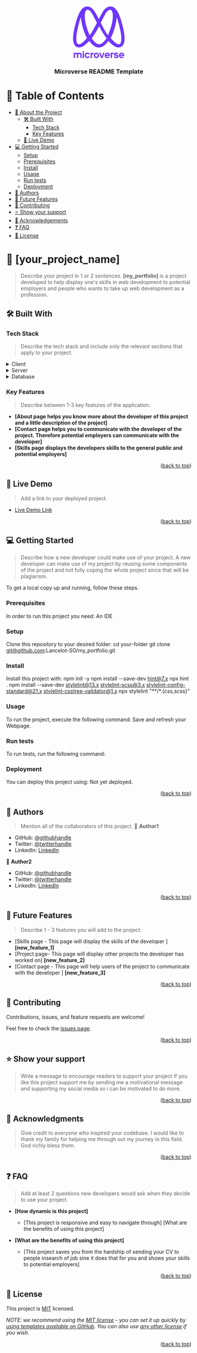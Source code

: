 <a name="readme-top"></a>

<!--
HOW TO USE:
This is an example of how you may give instructions on setting up your project locally.
Modify this file to match your project and remove sections that don't apply.
REQUIRED SECTIONS:
- Table of Contents
- About the Project
  - Built With
  - Live Demo
- Getting Started
- Authors
- Future Features
- Contributing
- Show your support
- Acknowledgements
- License
After you're finished please remove all the comments and instructions!
-->

<div align="center">

  <img src="murple_logo.png" alt="logo" width="140"  height="auto" />
  <br/>

  <h3><b>Microverse README Template</b></h3>

</div>

<!-- TABLE OF CONTENTS -->

# 📗 Table of Contents

- [📖 About the Project](#about-project)
  - [🛠 Built With](#built-with)
    - [Tech Stack](#tech-stack)
    - [Key Features](#key-features)
  - [🚀 Live Demo](#live-demo)
- [💻 Getting Started](#getting-started)
  - [Setup](#setup)
  - [Prerequisites](#prerequisites)
  - [Install](#install)
  - [Usage](#usage)
  - [Run tests](#run-tests)
  - [Deployment](#triangular_flag_on_post-deployment)
- [👥 Authors](#authors)
- [🔭 Future Features](#future-features)
- [🤝 Contributing](#contributing)
- [⭐️ Show your support](#support)
- [🙏 Acknowledgements](#acknowledgements)
- [❓ FAQ](#faq)
- [📝 License](#license)

<!-- PROJECT DESCRIPTION -->

# 📖 [your_project_name] <a name="about-project"></a>

> Describe your project in 1 or 2 sentences.
**[my_portfolio]** is a project developed to help display one's skills in web development to potential employers and people who wants to take up web development as a profession.

## 🛠 Built With <a name="HTML"></a><a name="CSS"></a>

### Tech Stack <a name="tech-stack"></a>

> Describe the tech stack and include only the relevant sections that apply to your project.
<details>
  <summary>Client</summary>
  <ul>
    <li><a href="https://html.com/">Html</a></li>
    <li><a href="https://www.w3.org/Style/CSS/">Css</a></li>
  </ul>
</details>

<details>
  <summary>Server</summary>
  <ul>
    <li><a href="#">Not Yet</a></li>
  </ul>
</details>

<details>
<summary>Database</summary>
  <ul>
    <li><a href="#">Not Yet</a></li>
  </ul>
</details>

<!-- Features -->

### Key Features <a name="key-features"></a>

> Describe between 1-3 key features of the application.
- **[About page helps you know more about the developer of this project and a little description of the project]**
- **[Contact page helps you to communicate with the developer of the project. Therefore potential employers can communicate with the developer]**
- **[Skills page displays the developers skills to the general public and potential employers]**

<p align="right">(<a href="#readme-top">back to top</a>)</p>

<!-- LIVE DEMO -->

## 🚀 Live Demo <a name="deployment"></a>

> Add a link to your deployed project.
- [Live Demo Link](https://lancelot-so.github.io/my_portfolio/)

<p align="right">(<a href="#readme-top">back to top</a>)</p>

<!-- GETTING STARTED -->

## 💻 Getting Started <a name="getting-started"></a>

> Describe how a new developer could make use of your project.
A new developer can make use of my project by reusing some components of the project and not fully coping the whole project since that will be plagiarism.

To get a local copy up and running, follow these steps.

### Prerequisites

In order to run this project you need: An IDE

<!--
Example command:
```sh
 gem install rails
```
 -->

### Setup

Clone this repository to your desired folder: 
cd your-folder
git clone git@github.com:Lancelot-SO/my_portfolio.git

<!--
Example commands:
```sh
  cd my-folder
  git clone git@github.com:myaccount/my-project.git
```
--->

### Install

Install this project with:
npm init -y 
npm install --save-dev hint@7.x 
npx hint . 
npm install --save-dev stylelint@13.x stylelint-scss@3.x stylelint-config-standard@21.x stylelint-csstree-validator@1.x 
npx stylelint "**/*.{css,scss}"


<!--
Example command:
```sh
  cd my-project
  gem install
```
--->

### Usage

To run the project, execute the following command:
Save and refresh your Webpage.

<!--
Example command:
```sh
  rails server
```
--->

### Run tests

To run tests, run the following command:

<!--
Example command:
```sh
  bin/rails test test/models/article_test.rb
```
--->

### Deployment

You can deploy this project using:
Not yet deployed.

<!--
Example:
```sh
```
 -->

<p align="right">(<a href="#readme-top">back to top</a>)</p>

<!-- AUTHORS -->

## 👥 Authors <a name="Felix Adjei Sowah"></a>

> Mention all of the collaborators of this project.
👤 **Author1**

- GitHub: [@githubhandle](https://github.com/Lancelot-SO)
- Twitter: [@twitterhandle](https://twitter.com/lancelot_hans)
- LinkedIn: [LinkedIn](www.linkedin.com/in/felix-sowah)

👤 **Author2**

- GitHub: [@githubhandle](https://github.com/githubhandle)
- Twitter: [@twitterhandle](https://twitter.com/twitterhandle)
- LinkedIn: [LinkedIn](https://linkedin.com/in/linkedinhandle)

<p align="right">(<a href="#readme-top">back to top</a>)</p>

<!-- FUTURE FEATURES -->

## 🔭 Future Features <a name="future-features"></a>

> Describe 1 - 3 features you will add to the project.
- [Skills page - This page will display the skills of the developer ] **[new_feature_1]**
- [Project page- This page will display other projects the developer has worked on] **[new_feature_2]**
- [Contact page - This page will help users of the project to communicate with the developer ] **[new_feature_3]**

<p align="right">(<a href="#readme-top">back to top</a>)</p>

<!-- CONTRIBUTING -->

## 🤝 Contributing <a name="contributing"></a>

Contributions, issues, and feature requests are welcome!

Feel free to check the [issues page](../../issues/).

<p align="right">(<a href="#readme-top">back to top</a>)</p>

<!-- SUPPORT -->

## ⭐️ Show your support <a name="support"></a>

> Write a message to encourage readers to support your project
If you like this project support me by sending me a motivational message and supporting my social media so i can be motivated to do more.

<p align="right">(<a href="#readme-top">back to top</a>)</p>

<!-- ACKNOWLEDGEMENTS -->

## 🙏 Acknowledgments <a name="Mad. Doris, Mr. Mathias, Ms. Hannah, Mr. George & the entire Bassaw family"></a>

> Give credit to everyone who inspired your codebase.
I would like to thank my family for helping me through out my journey in this field. God richly bless them.

<p align="right">(<a href="#readme-top">back to top</a>)</p>

<!-- FAQ (optional) -->

## ❓ FAQ <a name="faq"></a>

> Add at least 2 questions new developers would ask when they decide to use your project.
- **[How dynamic is this project]**

  - [This project is responsive and easy to navigate through] [What are the benefits of using this project]

- **[What are the benefits of using this project]**

  - [This project saves you from the hardship of sending your CV to people insearch of job sine it does that for you and shows your skills to potential employers]

<p align="right">(<a href="#readme-top">back to top</a>)</p>

<!-- LICENSE -->

## 📝 License <a name="license"></a>

This project is [MIT](./LICENSE) licensed.

_NOTE: we recommend using the [MIT license](https://choosealicense.com/licenses/mit/) - you can set it up quickly by [using templates available on GitHub](https://docs.github.com/en/communities/setting-up-your-project-for-healthy-contributions/adding-a-license-to-a-repository). You can also use [any other license](https://choosealicense.com/licenses/) if you wish._

<p align="right">(<a href="#readme-top">back to top</a>)</p>